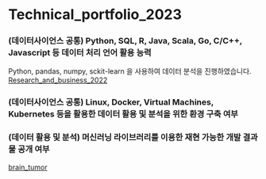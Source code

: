 # Technical_portfolio_2023
### (데이터사이언스 공통) Python, SQL, R, Java, Scala, Go, C/C++, Javascript 등 데이터 처리 언어 활용 능력
Python, pandas, numpy, sckit-learn 을 사용하여 데이터 분석을 진행하였습니다.
[Research_and_business_2022](https://github.com/YHYeooooong/Research_and_business_2022)


### (데이터사이언스 공통) Linux, Docker, Virtual Machines, Kubernetes 등을 활용한 데이터 활용 및 분석을 위한 환경 구축 여부
### (데이터 활용 및 분석) 머신러닝 라이브러리를 이용한 재현 가능한 개발 결과물 공개 여부
[brain_tumor](https://github.com/YHYeooooong/brain_tumor_cls)
